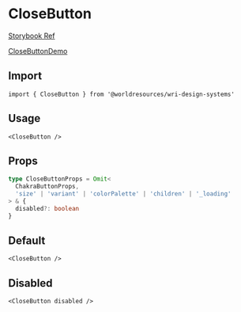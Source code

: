 # CloseButton

[Storybook Ref](https://wri.github.io/wri-design-systems/?path=/docs/forms-buttons-close-button--docs)

[CloseButtonDemo](https://github.com/wri/wri-design-systems/blob/main/src/components/Forms/Buttons/CloseButton/CloseButtonDemo.tsx)

## Import

```tsx
import { CloseButton } from '@worldresources/wri-design-systems'
```

## Usage

```tsx
<CloseButton />
```

## Props

```ts
type CloseButtonProps = Omit<
  ChakraButtonProps,
  'size' | 'variant' | 'colorPalette' | 'children' | '_loading'
> & {
  disabled?: boolean
}
```

## Default

```tsx
<CloseButton />
```

## Disabled

```tsx
<CloseButton disabled />
```
